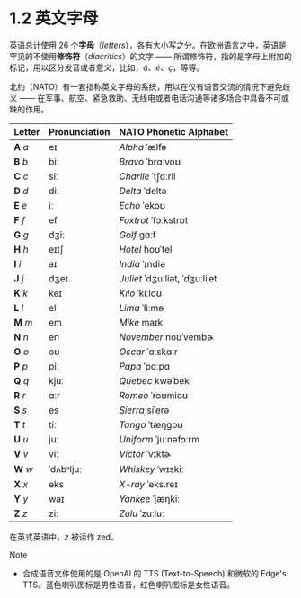 # 1.2 英文字母

英语总计使用 26 个**字母**（*letters*），各有大小写之分。在欧洲语言之中，英语是罕见的不使用**修饰符**（*diacritics*）的文字 —— 所谓修饰符，指的是字母上附加的标记，用以区分发音或者意义，比如，*â*、*é*、*ç*，等等。

北约（NATO）有一套指称英文字母的系统，用以在仅有语音交流的情况下避免歧义 —— 在军事、航空、紧急救助、无线电或者电话沟通等诸多场合中具备不可或缺的作用。

| Letter    | Pronunciation                                                                                                                                      | NATO Phonetic Alphabet                                                                                                                                                      |
| --------- | -------------------------------------------------------------------------------------------------------------------------------------------------- | --------------------------------------------------------------------------------------------------------------------------------------------------------------------------- |
| **A** *a* | <span class="pho alt">eɪ</span><span class="speak-word-inline" data-audio-us-male="/audios/a-us-male.mp3" data-audio-us-female="/audios/a-us-female.mp3"></span>          | *Alpha*    <span class="pho alt">ˈælfə</span><span class="speak-word-inline" data-audio-us-male="/audios/Alpha-us-male.mp3" data-audio-us-female="/audios/Alpha-us-female.mp3"></span>            |
| **B** *b* | <span class="pho alt">biː</span><span class="speak-word-inline" data-audio-us-male="/audios/b-us-male.mp3" data-audio-us-female="/audios/b-us-female.mp3"></span>         | *Bravo*    <span class="pho alt">ˈbrɑːvoʊ</span><span class="speak-word-inline" data-audio-us-male="/audios/Bravo-us-male.mp3" data-audio-us-female="/audios/Bravo-us-female.mp3"></span>         |
| **C** *c* | <span class="pho alt">siː</span><span class="speak-word-inline" data-audio-us-male="/audios/c-us-male.mp3" data-audio-us-female="/audios/c-us-female.mp3"></span>         | *Charlie*  <span class="pho alt">ˈtʃɑːrli</span><span class="speak-word-inline" data-audio-us-male="/audios/Charlie-us-male.mp3" data-audio-us-female="/audios/Charlie-us-female.mp3"></span>    |
| **D** *d* | <span class="pho alt">diː</span><span class="speak-word-inline" data-audio-us-male="/audios/d-us-male.mp3" data-audio-us-female="/audios/d-us-female.mp3"></span>         | *Delta*    <span class="pho alt">ˈdeltə</span><span class="speak-word-inline" data-audio-us-male="/audios/Delta-us-male.mp3" data-audio-us-female="/audios/Delta-us-female.mp3"></span>           |
| **E** *e* | <span class="pho alt">iː</span><span class="speak-word-inline" data-audio-us-male="/audios/e-us-male.mp3" data-audio-us-female="/audios/e-us-female.mp3"></span>          | *Echo*     <span class="pho alt">ˈekoʊ</span><span class="speak-word-inline" data-audio-us-male="/audios/Echo-us-male.mp3" data-audio-us-female="/audios/Echo-us-female.mp3"></span>              |
| **F** *f* | <span class="pho alt">ef</span><span class="speak-word-inline" data-audio-us-male="/audios/f-us-male.mp3" data-audio-us-female="/audios/f-us-female.mp3"></span>          | *Foxtrot*  <span class="pho alt">ˈfɔːkstrɒt</span><span class="speak-word-inline" data-audio-us-male="/audios/Foxtrot-us-male.mp3" data-audio-us-female="/audios/Foxtrot-us-female.mp3"></span>   |
| **G** *g* | <span class="pho alt">dʒiː</span><span class="speak-word-inline" data-audio-us-male="/audios/g-us-male.mp3" data-audio-us-female="/audios/g-us-female.mp3"></span>        | *Golf*     <span class="pho alt">ɡɑːf</span><span class="speak-word-inline" data-audio-us-male="/audios/Golf-us-male.mp3" data-audio-us-female="/audios/Golf-us-female.mp3"></span>                |
| **H** *h* | <span class="pho alt">eɪtʃ</span><span class="speak-word-inline" data-audio-us-male="/audios/h-us-male.mp3" data-audio-us-female="/audios/h-us-female.mp3"></span>        | *Hotel*    <span class="pho alt">hoʊˈtel</span><span class="speak-word-inline" data-audio-us-male="/audios/Hotel-us-male.mp3" data-audio-us-female="/audios/Hotel-us-female.mp3"></span>           |
| **I** *i* | <span class="pho alt">aɪ</span><span class="speak-word-inline" data-audio-us-male="/audios/i-us-male.mp3" data-audio-us-female="/audios/i-us-female.mp3"></span>          | *India*    <span class="pho alt">ˈɪndiə</span><span class="speak-word-inline" data-audio-us-male="/audios/India-us-male.mp3" data-audio-us-female="/audios/India-us-female.mp3"></span>          |
| **J** *j* | <span class="pho alt">dʒeɪ</span><span class="speak-word-inline" data-audio-us-male="/audios/j-us-male.mp3" data-audio-us-female="/audios/j-us-female.mp3"></span>        | *Juliet*   <span class="pho alt">ˈdʒuːliət, ˈdʒuːliˌet</span><span class="speak-word-inline" data-audio-us-male="/audios/Juliet-us-male.mp3" data-audio-us-female="/audios/Juliet-us-female.mp3"></span>     |
| **K** *k* | <span class="pho alt">keɪ</span><span class="speak-word-inline" data-audio-us-male="/audios/k-us-male.mp3" data-audio-us-female="/audios/k-us-female.mp3"></span>         | *Kilo*     <span class="pho alt">ˈkiːloʊ</span><span class="speak-word-inline" data-audio-us-male="/audios/Kilo-us-male.mp3" data-audio-us-female="/audios/Kilo-us-female.mp3"></span>            |
| **L** *l* | <span class="pho alt">el</span><span class="speak-word-inline" data-audio-us-male="/audios/l-us-male.mp3" data-audio-us-female="/audios/l-us-female.mp3"></span>          | *Lima*     <span class="pho alt">ˈliːmə</span><span class="speak-word-inline" data-audio-us-male="/audios/Lima-us-male.mp3" data-audio-us-female="/audios/Lima-us-female.mp3"></span>             |
| **M** *m* | <span class="pho alt">em</span><span class="speak-word-inline" data-audio-us-male="/audios/m-us-male.mp3" data-audio-us-female="/audios/m-us-female.mp3"></span>          | *Mike*     <span class="pho alt">maɪk</span><span class="speak-word-inline" data-audio-us-male="/audios/Mike-us-male.mp3" data-audio-us-female="/audios/Mike-us-female.mp3"></span>                |
| **N** *n* | <span class="pho alt">en</span><span class="speak-word-inline" data-audio-us-male="/audios/n-us-male.mp3" data-audio-us-female="/audios/n-us-female.mp3"></span>          | *November* <span class="pho alt">noʊˈvembɚ</span><span class="speak-word-inline" data-audio-us-male="/audios/November-us-male.mp3" data-audio-us-female="/audios/November-us-female.mp3"></span> |
| **O** *o* | <span class="pho alt">oʊ</span><span class="speak-word-inline" data-audio-us-male="/audios/o-us-male.mp3" data-audio-us-female="/audios/o-us-female.mp3"></span>          | *Oscar*    <span class="pho alt">ˈɑːskɑːr</span><span class="speak-word-inline" data-audio-us-male="/audios/Oscar-us-male.mp3" data-audio-us-female="/audios/Oscar-us-female.mp3"></span>         |
| **P** *p* | <span class="pho alt">piː</span><span class="speak-word-inline" data-audio-us-male="/audios/p-us-male.mp3" data-audio-us-female="/audios/p-us-female.mp3"></span>         | *Papa*     <span class="pho alt">ˈpɑːpɑ</span><span class="speak-word-inline" data-audio-us-male="/audios/Papa-us-male.mp3" data-audio-us-female="/audios/Papa-us-female.mp3"></span>              |
| **Q** *q* | <span class="pho alt">kjuː</span><span class="speak-word-inline" data-audio-us-male="/audios/q-us-male.mp3" data-audio-us-female="/audios/q-us-female.mp3"></span>        | *Quebec*   <span class="pho alt">kwəˈbek</span><span class="speak-word-inline" data-audio-us-male="/audios/Quebec-us-male.mp3" data-audio-us-female="/audios/Quebec-us-female.mp3"></span>          |
| **R** *r* | <span class="pho alt">ɑːr</span><span class="speak-word-inline" data-audio-us-male="/audios/r-us-male.mp3" data-audio-us-female="/audios/r-us-female.mp3"></span>         | *Romeo*    <span class="pho alt">ˈroʊmioʊ</span><span class="speak-word-inline" data-audio-us-male="/audios/Romeo-us-male.mp3" data-audio-us-female="/audios/Romeo-us-female.mp3"></span>       |
| **S** *s* | <span class="pho alt">es</span><span class="speak-word-inline" data-audio-us-male="/audios/s-us-male.mp3" data-audio-us-female="/audios/s-us-female.mp3"></span>          | *Sierra*   <span class="pho alt">siˈerə</span><span class="speak-word-inline" data-audio-us-male="/audios/Sierra-us-male.mp3" data-audio-us-female="/audios/Sierra-us-female.mp3"></span>         |
| **T** *t* | <span class="pho alt">tiː</span><span class="speak-word-inline" data-audio-us-male="/audios/t-us-male.mp3" data-audio-us-female="/audios/t-us-female.mp3"></span>         | *Tango*    <span class="pho alt">ˈtæŋɡoʊ</span><span class="speak-word-inline" data-audio-us-male="/audios/Tango-us-male.mp3" data-audio-us-female="/audios/Tango-us-female.mp3"></span>          |
| **U** *u* | <span class="pho alt">juː</span><span class="speak-word-inline" data-audio-us-male="/audios/u-us-male.mp3" data-audio-us-female="/audios/u-us-female.mp3"></span>         | *Uniform*  <span class="pho alt">ˈjuːnəfɔːrm</span><span class="speak-word-inline" data-audio-us-male="/audios/Uniform-us-male.mp3" data-audio-us-female="/audios/Uniform-us-female.mp3"></span> |
| **V** *v* | <span class="pho alt">viː</span><span class="speak-word-inline" data-audio-us-male="/audios/v-us-male.mp3" data-audio-us-female="/audios/v-us-female.mp3"></span>         | *Victor*   <span class="pho alt">ˈvɪktɚ</span><span class="speak-word-inline" data-audio-us-male="/audios/Victor-us-male.mp3" data-audio-us-female="/audios/Victor-us-female.mp3"></span>        |
| **W** *w* | <span class="pho alt">ˈdʌbᵊljuː</span><span class="speak-word-inline" data-audio-us-male="/audios/w-us-male.mp3" data-audio-us-female="/audios/w-us-female.mp3"></span> | *Whiskey*  <span class="pho alt">ˈwɪskiː</span><span class="speak-word-inline" data-audio-us-male="/audios/Whiskey-us-male.mp3" data-audio-us-female="/audios/Whiskey-us-female.mp3"></span>      |
| **X** *x* | <span class="pho alt">eks</span><span class="speak-word-inline" data-audio-us-male="/audios/x-us-male.mp3" data-audio-us-female="/audios/x-us-female.mp3"></span>         | *X-ray*    <span class="pho alt">ˈeks.reɪ</span><span class="speak-word-inline" data-audio-us-male="/audios/X-ray-us-male.mp3" data-audio-us-female="/audios/X-ray-us-female.mp3"></span>          |
| **Y** *y* | <span class="pho alt">waɪ</span><span class="speak-word-inline" data-audio-us-male="/audios/y-us-male.mp3" data-audio-us-female="/audios/y-us-female.mp3"></span>         | *Yankee*   <span class="pho alt">ˈjæŋkiː</span><span class="speak-word-inline" data-audio-us-male="/audios/Yankee-us-male.mp3" data-audio-us-female="/audios/Yankee-us-female.mp3"></span>        |
| **Z** *z* | <span class="pho alt">ziː</span><span class="speak-word-inline" data-audio-us-male="/audios/z-us-male.mp3" data-audio-us-female="/audios/z-us-female.mp3"></span>         | *Zulu*     <span class="pho alt">ˈzuːluː</span><span class="speak-word-inline" data-audio-us-male="/audios/Zulu-us-male.mp3" data-audio-us-female="/audios/Zulu-us-female.mp3"></span>            |

在英式英语中，*z* 被读作 <span class="pho alt">zed</span><span class="speak-word-inline" data-audio-uk-female="/audios/zed-uk-female.mp3"></span>。

> [!Note]
>
> * 合成语音文件使用的是 OpenAI 的 TTS (Text-to-Speech) 和微软的 Edge's TTS。蓝色喇叭图标<span class="speak-word-inline" data-audio-us-male="/audios/Alpha-us-male.mp3"></span>是男性语音，红色喇叭图标<span class="speak-word-inline" data-audio-us-female="/audios/Alpha-us-female.mp3"></span>是女性语音。
